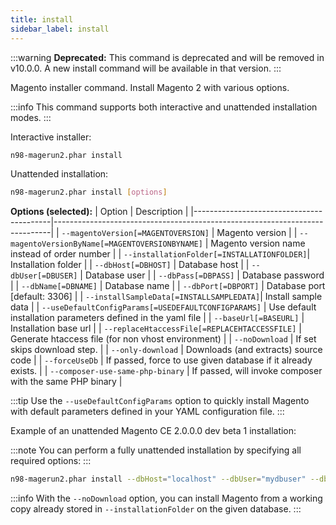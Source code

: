 ```yaml
---
title: install
sidebar_label: install
---
```


:::warning
**Deprecated:** This command is deprecated and will be removed in v10.0.0. A new install command will be available in that version.
:::

Magento installer command. Install Magento 2 with various options.

:::info
This command supports both interactive and unattended installation modes.
:::

Interactive installer:

```sh
n98-magerun2.phar install
```

Unattended installation:

```sh
n98-magerun2.phar install [options]
```

**Options (selected):**
| Option                                   | Description                                                                 |
|------------------------------------------|-----------------------------------------------------------------------------|
| `--magentoVersion[=MAGENTOVERSION]`      | Magento version                                                             |
| `--magentoVersionByName[=MAGENTOVERSIONBYNAME]` | Magento version name instead of order number                            |
| `--installationFolder[=INSTALLATIONFOLDER]`| Installation folder                                                         |
| `--dbHost[=DBHOST]`                      | Database host                                                               |
| `--dbUser[=DBUSER]`                      | Database user                                                               |
| `--dbPass[=DBPASS]`                      | Database password                                                           |
| `--dbName[=DBNAME]`                      | Database name                                                               |
| `--dbPort[=DBPORT]`                      | Database port [default: 3306]                                               |
| `--installSampleData[=INSTALLSAMPLEDATA]`| Install sample data                                                         |
| `--useDefaultConfigParams[=USEDEFAULTCONFIGPARAMS]` | Use default installation parameters defined in the yaml file          |
| `--baseUrl[=BASEURL]`                    | Installation base url                                                       |
| `--replaceHtaccessFile[=REPLACEHTACCESSFILE]` | Generate htaccess file (for non vhost environment)                        |
| `--noDownload`                           | If set skips download step.                                                 |
| `--only-download`                        | Downloads (and extracts) source code                                        |
| `--forceUseDb`                           | If passed, force to use given database if it already exists.                |
| `--composer-use-same-php-binary`         | If passed, will invoke composer with the same PHP binary                    |

:::tip
Use the `--useDefaultConfigParams` option to quickly install Magento with default parameters defined in your YAML configuration file.
:::

Example of an unattended Magento CE 2.0.0.0 dev beta 1 installation:

:::note
You can perform a fully unattended installation by specifying all required options:
:::

```sh
n98-magerun2.phar install --dbHost="localhost" --dbUser="mydbuser" --dbPass="mysecret" --dbName="magentodb" --installSampleData=yes --useDefaultConfigParams=yes --magentoVersionByName="magento-ce-2.0.0.0-dev-beta1" --installationFolder="magento2" --baseUrl="http://magento2.localdomain/"
```

:::info
With the `--noDownload` option, you can install Magento from a working copy already stored in `--installationFolder` on the given database.
:::
